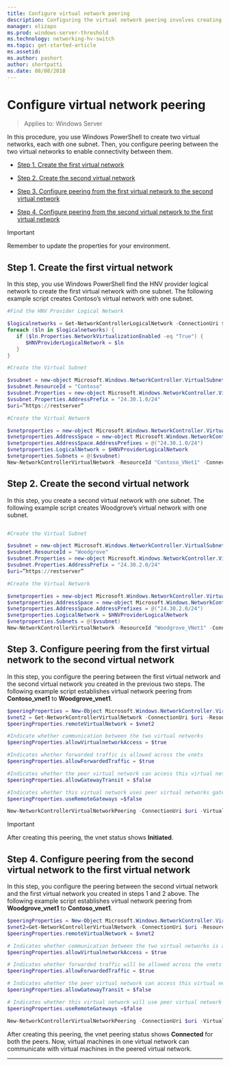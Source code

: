 ```yaml
---
title: Configure virtual network peering
description: Configuring the virtual network peering involves creating two virtual networks that get peered.
manager: elizapo
ms.prod: windows-server-threshold
ms.technology: networking-hv-switch
ms.topic: get-started-article
ms.assetid: 
ms.author: pashort
author: shortpatti
ms.date: 08/08/2018
---
```


# Configure virtual network peering

>Applies to: Windows Server

In this procedure, you use Windows PowerShell to create two virtual networks, each with one subnet. Then, you configure peering between the two virtual networks to enable connectivity between them.

- [Step 1. Create the first virtual network](#step-1-create-the-first-virtual-network)

- [Step 2. Create the second virtual network](#step-2-create-the-second-virtual-network)

- [Step 3. Configure peering from the first virtual network to the second virtual network](#step-3-configure-peering-from-the-first-virtual-network-to-the-second-virtual-network)

- [Step 4. Configure peering from the second virtual network to the first virtual network](#step-4-configure-peering-from-the-second-virtual-network-to-the-first-virtual-network)


>[!IMPORTANT]
>Remember to update the properties for your environment.

## Step 1. Create the first virtual network

In this step, you use Windows PowerShell find the HNV provider logical network to create the first virtual network with one subnet. The following example script creates Contoso’s virtual network with one subnet.

``` PowerShell
#Find the HNV Provider Logical Network  

$logicalnetworks = Get-NetworkControllerLogicalNetwork -ConnectionUri $uri  
foreach ($ln in $logicalnetworks) {  
   if ($ln.Properties.NetworkVirtualizationEnabled -eq "True") {  
      $HNVProviderLogicalNetwork = $ln  
   }  
}   

#Create the Virtual Subnet  

$vsubnet = new-object Microsoft.Windows.NetworkController.VirtualSubnet  
$vsubnet.ResourceId = "Contoso"  
$vsubnet.Properties = new-object Microsoft.Windows.NetworkController.VirtualSubnetProperties  
$vsubnet.Properties.AddressPrefix = "24.30.1.0/24"
$uri=”https://restserver”  

#Create the Virtual Network  

$vnetproperties = new-object Microsoft.Windows.NetworkController.VirtualNetworkProperties  
$vnetproperties.AddressSpace = new-object Microsoft.Windows.NetworkController.AddressSpace  
$vnetproperties.AddressSpace.AddressPrefixes = @("24.30.1.0/24")  
$vnetproperties.LogicalNetwork = $HNVProviderLogicalNetwork  
$vnetproperties.Subnets = @($vsubnet)  
New-NetworkControllerVirtualNetwork -ResourceId "Contoso_VNet1" -ConnectionUri $uri -Properties $vnetproperties
```

## Step 2. Create the second virtual network

In this step, you create a second virtual network with one subnet. The following example script creates Woodgrove’s virtual network with one subnet.

``` PowerShell

#Create the Virtual Subnet  

$vsubnet = new-object Microsoft.Windows.NetworkController.VirtualSubnet  
$vsubnet.ResourceId = "Woodgrove"  
$vsubnet.Properties = new-object Microsoft.Windows.NetworkController.VirtualSubnetProperties  
$vsubnet.Properties.AddressPrefix = "24.30.2.0/24"  
$uri=”https://restserver”

#Create the Virtual Network  

$vnetproperties = new-object Microsoft.Windows.NetworkController.VirtualNetworkProperties  
$vnetproperties.AddressSpace = new-object Microsoft.Windows.NetworkController.AddressSpace  
$vnetproperties.AddressSpace.AddressPrefixes = @("24.30.2.0/24")  
$vnetproperties.LogicalNetwork = $HNVProviderLogicalNetwork  
$vnetproperties.Subnets = @($vsubnet)  
New-NetworkControllerVirtualNetwork -ResourceId "Woodgrove_VNet1" -ConnectionUri $uri -Properties $vnetproperties
```

## Step 3. Configure peering from the first virtual network to the second virtual network

In this step, you configure the peering between the first virtual network and the second virtual network you created in the previous two steps. The following example script establishes virtual network peering from **Contoso_vnet1** to **Woodgrove_vnet1**.

```PowerShell
$peeringProperties = New-Object Microsoft.Windows.NetworkController.VirtualNetworkPeeringProperties
$vnet2 = Get-NetworkControllerVirtualNetwork -ConnectionUri $uri -ResourceId "Woodgrove_VNet1"
$peeringProperties.remoteVirtualNetwork = $vnet2

#Indicate whether communication between the two virtual networks
$peeringProperties.allowVirtualnetworkAccess = $true

#Indicates whether forwarded traffic is allowed across the vnets
$peeringProperties.allowForwardedTraffic = $true

#Indicates whether the peer virtual network can access this virtual networks gateway
$peeringProperties.allowGatewayTransit = $false

#Indicates whether this virtual network uses peer virtual networks gateway
$peeringProperties.useRemoteGateways =$false

New-NetworkControllerVirtualNetworkPeering -ConnectionUri $uri -VirtualNetworkId “Contoso_vnet1” -ResourceId “ContosotoWoodgrove” -Properties $peeringProperties

```

>[!IMPORTANT]
>After creating this peering, the vnet status shows **Initiated**.

## Step 4. Configure peering from the second virtual network to the first virtual network

In this step, you configure the peering between the second virtual network and the first virtual network you created in steps 1 and 2 above. The following example script establishes virtual network peering from **Woodgrove_vnet1** to **Contoso_vnet1**.

```PowerShell
$peeringProperties = New-Object Microsoft.Windows.NetworkController.VirtualNetworkPeeringProperties 
$vnet2=Get-NetworkControllerVirtualNetwork -ConnectionUri $uri -ResourceId "Contoso_VNet1"
$peeringProperties.remoteVirtualNetwork = $vnet2 

# Indicates whether communication between the two virtual networks is allowed 
$peeringProperties.allowVirtualnetworkAccess = $true 

# Indicates whether forwarded traffic will be allowed across the vnets
$peeringProperties.allowForwardedTraffic = $true 

# Indicates whether the peer virtual network can access this virtual network’s gateway
$peeringProperties.allowGatewayTransit = $false 

# Indicates whether this virtual network will use peer virtual network’s gateway
$peeringProperties.useRemoteGateways =$false 

New-NetworkControllerVirtualNetworkPeering -ConnectionUri $uri -VirtualNetworkId “Woodgrove_vnet1” -ResourceId “WoodgrovetoContoso” -Properties $peeringProperties 

```

After creating this peering, the vnet peering status shows **Connected** for both the peers. Now, virtual machines in one virtual network can communicate with virtual machines in the peered virtual network.

---